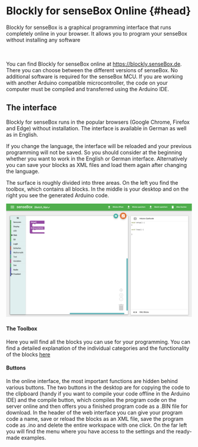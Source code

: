 
# Blockly for senseBox Online {#head}
 <div class="description">Blockly for senseBox is a graphical programming interface that runs completely online in your browser. It allows you to program your senseBox without installing any software </div>
<div class="line">
    <br>
    <br>
</div>

You can find Blockly for senseBox online at <a href="https://blockly.sensebox.de">https://blockly.senseBox.de</a>. There you can choose between the different versions of senseBox. No additional software is required for the senseBox MCU. If you are working with another Arduino compatible microcontroller, the code on your computer must be compiled and transferred using the Arduino IDE.

## The interface

Blockly for senseBox runs in the popular browsers (Google Chrome, Firefox and Edge) without installation. The interface is available in German as well as in English.
<div class="box_warning">
    <i class="fa fa-exclamation-circle fa-fw" aria-hidden="true" style="color: #f0ad4e"></i>
    If you change the language, the interface will be reloaded and your previous programming will not be saved. So you should consider at the beginning whether you want to work in the English or German interface. Alternatively you can save your blocks as XML files and load them again after changing the language. 
</div>

The surface is roughly divided into three areas. On the left you find the toolbox, which contains all blocks. In the middle is your desktop and on the right you see the generated Arduino code. 

![The Blockly for senseBox interface](../pictures/blockly_overview.png)

#### The Toolbox

Here you will find all the blocks you can use for your programming. You can find a detailed explanation of the individual categories and the functionality of the blocks [here](../blocks/README.md)

#### Buttons

In the online interface, the most important functions are hidden behind various buttons. The two buttons in the desktop are for copying the code to the clipboard (handy if you want to compile your code offline in the Arduino IDE) and the compile button, which compiles the program code on the server online and then offers you a finished program code as a .BIN file for download. 
In the header of the web interface you can give your program code a name, save or reload the blocks as an XML file, save the program code as .ino and delete the entire workspace with one click. On the far left you will find the menu where you have access to the settings and the ready-made examples.
